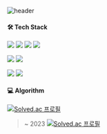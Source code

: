 ![header](https://capsule-render.vercel.app/api?type=Waving&color=gradient&customColorList=19&height=280&section=header&reversal=true&text=HI,%20hi&desc=HEEYOUNG's%20GITHUB&fontSize=90&fontAlignY=40&descSize=15&descAlignY=55&descAlign=58)

#### 🛠️ Tech Stack

<img src="https://img.shields.io/badge/html-E34F26?style=for-the-badge&logo=html5&logoColor=white"/> <img src="https://img.shields.io/badge/css-1572B6?style=for-the-badge&logo=css3&logoColor=white"/> <img src="https://img.shields.io/badge/javascript-F7DF1E?style=for-the-badge&logo=javascript&logoColor=black"/> <img src="https://img.shields.io/badge/typescript-3178C6?style=for-the-badge&logo=typescript&logoColor=white"/>

<img src="https://img.shields.io/badge/react-61DAFB?style=for-the-badge&logo=react&logoColor=white"/> <img src="https://img.shields.io/badge/nextjs-000000?style=for-the-badge&logo=nextdotjs&logoColor=white"/>

<img src="https://img.shields.io/badge/python-3776AB?style=for-the-badge&logo=python&logoColor=white"/> <img src="https://img.shields.io/badge/django-092E20?style=for-the-badge&logo=django&logoColor=white"/>

#### 💻 Algorithm

[![Solved.ac
프로필](http://mazassumnida.wtf/api/v2/generate_badge?boj=imhihi)](https://solved.ac/imhihi)

> ~ 2023 [![Solved.ac
프로필](http://mazassumnida.wtf/api/mini/generate_badge?boj=lotus0028)](https://solved.ac/lotus0028)
